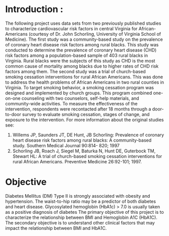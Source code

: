 # Introduction :
The following project uses data sets from two previously published studies to
characterize cardiovascular risk factors in central Virginia for African-Americans (courtesy of Dr.
John Schorling, University of Virginia School of Medicine).
The first study was a community-based study on the prevalence of coronary heart disease risk
factors among rural blacks. This study was conducted to determine the prevalence of coronary
heart disease (CHD) risk factors among a population-based sample of 403 rural blacks in Virginia.
Rural blacks were the subjects of this study as CHD is the most common cause of mortality among
blacks due to higher rates of CHD risk factors among them.
The second study was a trial of church-based smoking cessation interventions for rural African
Americans. This was done to address the health problems of African Americans in two rural
counties in Virginia. To target smoking behavior, a smoking cessation program was designed
and implemented by church groups. This program combined one-on-one counseling with two
counselors, self-help materials, and community-wide activities. To measure the
effectiveness of the intervention, respondents were recontacted after 18 months through a door-to-door survey to evaluate smoking cessation, stages of change, and exposure to the intervention.
For more information about the original studies see:
1) Willems JP, Saunders JT, DE Hunt, JB Schorling: Prevalence of coronary heart disease risk
factors among rural blacks: A community-based study. Southern Medical Journal 90:814-
820; 1997
2) Schorling JB, Roach J, Siegel M, Baturka N, Hunt DE, Guterbock TM, Stewart HL: A trial of
church-based smoking cessation interventions for rural African Americans. Preventive Medicine 26:92-101; 1997.
# Objective
Diabetes Mellitus (DM) Type II is strongly associated with obesity and hypertension. The waist-to-hip ratio may be a predictor of both diabetes and heart disease. Glycosylated hemoglobin
(HbA1c) > 7.0 is usually taken as a positive diagnosis of diabetes
The primary objective of this project is to characterize the relationship between BMI and
Hemoglobin A1C (HbA1C). The secondary objective is to understand other clinical factors that
may impact the relationship between BMI and HbA1C.

